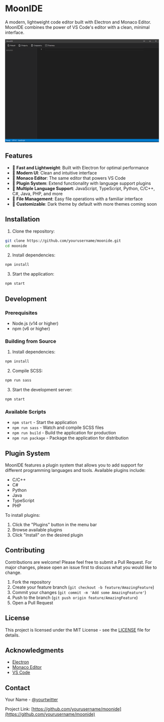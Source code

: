 # MoonIDE

A modern, lightweight code editor built with Electron and Monaco Editor. MoonIDE combines the power of VS Code's editor with a clean, minimal interface.

![MoonIDE Screenshot](screenshot.png)

## Features

- 🚀 **Fast and Lightweight**: Built with Electron for optimal performance
- 🎨 **Modern UI**: Clean and intuitive interface
- 📝 **Monaco Editor**: The same editor that powers VS Code
- 🔌 **Plugin System**: Extend functionality with language support plugins
- 🎯 **Multiple Language Support**: JavaScript, TypeScript, Python, C/C++, C#, Java, PHP, and more
- 💾 **File Management**: Easy file operations with a familiar interface
- 🎨 **Customizable**: Dark theme by default with more themes coming soon

## Installation

1. Clone the repository:
```bash
git clone https://github.com/yourusername/moonide.git
cd moonide
```

2. Install dependencies:
```bash
npm install
```

3. Start the application:
```bash
npm start
```

## Development

### Prerequisites

- Node.js (v14 or higher)
- npm (v6 or higher)

### Building from Source

1. Install dependencies:
```bash
npm install
```

2. Compile SCSS:
```bash
npm run sass
```

3. Start the development server:
```bash
npm start
```

### Available Scripts

- `npm start` - Start the application
- `npm run sass` - Watch and compile SCSS files
- `npm run build` - Build the application for production
- `npm run package` - Package the application for distribution

## Plugin System

MoonIDE features a plugin system that allows you to add support for different programming languages and tools. Available plugins include:

- C/C++
- C#
- Python
- Java
- TypeScript
- PHP

To install plugins:
1. Click the "Plugins" button in the menu bar
2. Browse available plugins
3. Click "Install" on the desired plugin

## Contributing

Contributions are welcome! Please feel free to submit a Pull Request. For major changes, please open an issue first to discuss what you would like to change.

1. Fork the repository
2. Create your feature branch (`git checkout -b feature/AmazingFeature`)
3. Commit your changes (`git commit -m 'Add some AmazingFeature'`)
4. Push to the branch (`git push origin feature/AmazingFeature`)
5. Open a Pull Request

## License

This project is licensed under the MIT License - see the [LICENSE](LICENSE) file for details.

## Acknowledgments

- [Electron](https://www.electronjs.org/)
- [Monaco Editor](https://microsoft.github.io/monaco-editor/)
- [VS Code](https://code.visualstudio.com/)

## Contact

Your Name - [@yourtwitter](https://twitter.com/yourtwitter)

Project Link: [https://github.com/yourusername/moonide](https://github.com/yourusername/moonide)
